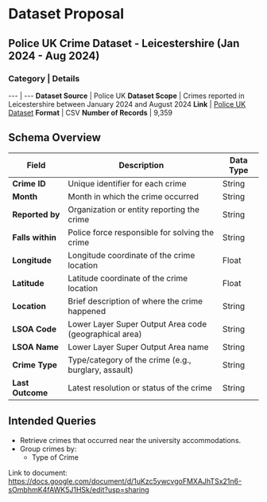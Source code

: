 # Dataset Proposal
## Police UK Crime Dataset - Leicestershire (Jan 2024 - Aug 2024)

### Category | Details
--- | ---
**Dataset Source** | Police UK
**Dataset Scope** | Crimes reported in Leicestershire between January 2024 and August 2024
**Link** | [Police UK Dataset](https://data.police.uk/)
**Format** | CSV
**Number of Records** | 9,359

## Schema Overview

| Field         | Description                                             | Data Type |
|---------------|---------------------------------------------------------|-----------|
| **Crime ID**  | Unique identifier for each crime                        | String    |
| **Month**     | Month in which the crime occurred                       | String    |
| **Reported by**| Organization or entity reporting the crime             | String    |
| **Falls within**| Police force responsible for solving the crime        | String    |
| **Longitude** | Longitude coordinate of the crime location              | Float     |
| **Latitude**  | Latitude coordinate of the crime location               | Float     |
| **Location**  | Brief description of where the crime happened           | String    |
| **LSOA Code** | Lower Layer Super Output Area code (geographical area)  | String    |
| **LSOA Name** | Lower Layer Super Output Area name                      | String    |
| **Crime Type**| Type/category of the crime (e.g., burglary, assault)    | String    |
| **Last Outcome**| Latest resolution or status of the crime              | String    |

## Intended Queries

- Retrieve crimes that occurred near the university accommodations.
- Group crimes by:
  - Type of Crime

Link to document: https://docs.google.com/document/d/1uKzc5ywcvgoFMXAJhTSx21n6-sOmbhmK4fAWK5J1HSk/edit?usp=sharing